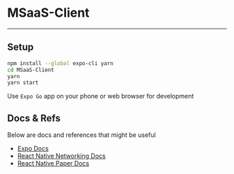 # MSaaS-Client

---

## Setup

```bash
npm install --global expo-cli yarn
cd MSaaS-Client
yarn
yarn start
```

Use `Expo Go` app on your phone or web browser for development

## Docs & Refs

Below are docs and references that might be useful

- [Expo Docs](https://docs.expo.io/)
- [React Native Networking Docs](https://reactnative.dev/docs/network)
- [React Native Paper Docs](https://callstack.github.io/react-native-paper/index.html)
